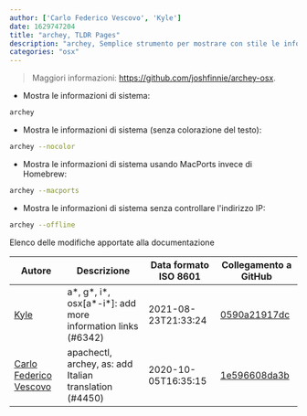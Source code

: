 ```yaml
---
author: ['Carlo Federico Vescovo', 'Kyle']
date: 1629747204
title: "archey, TLDR Pages"
description: "archey, Semplice strumento per mostrare con stile le informazioni di sistema."
categories: "osx"
---
```

> Maggiori informazioni: <https://github.com/joshfinnie/archey-osx>.

- Mostra le informazioni di sistema:

```bash
archey
```

- Mostra le informazioni di sistema (senza colorazione del testo):

```bash
archey --nocolor
```

- Mostra le informazioni di sistema usando MacPorts invece di Homebrew:

```bash
archey --macports
```

- Mostra le informazioni di sistema senza controllare l'indirizzo IP:

```bash
archey --offline
```
Elenco delle modifiche apportate alla documentazione


Autore | Descrizione | Data formato ISO 8601 | Collegamento a GitHub
------|-----|-----|-----
[Kyle](mailto:76597257+Gitleptune@users.noreply.github.com) | a*, g*, i*, osx[a*-i*]: add more information links (#6342) | 2021-08-23T21:33:24 | [0590a21917dc](https://github.com/tldr-pages/tldr/commit/0590a21917dc981d3cc64b8094b1cffa9d0a3b78)
[Carlo Federico Vescovo](mailto:vescovocarlofederico@gmail.com) | apachectl, archey, as: add Italian translation (#4450) | 2020-10-05T16:35:15 | [1e596608da3b](https://github.com/tldr-pages/tldr/commit/1e596608da3b073858ba6df5acd47a7ea1e89118)

